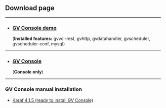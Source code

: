 ## Download page

---
* ### [GV Console demo](https://github.com/greenvulcano/gv-documentation) 
  (**Installed features:** gvvcl-rest, gvhttp, gvdatahandler, gvscheduler, gvscheduler-conf, mysql)
---
* ### [GV Console](https://github.com/greenvulcano/gv-documentation)
  (**Console only**)
---


### GV Console manual installation

* [Karaf 4.1.5 (ready to install GV Console)](https://github.com/greenvulcano/gv-documentation)
